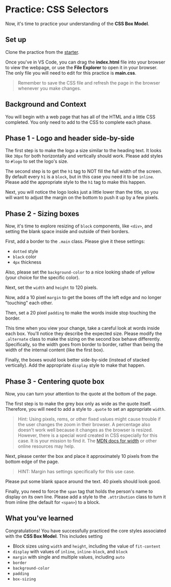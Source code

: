 # Practice: CSS Selectors

Now, it's time to practice your understanding of the **CSS Box Model**.

## Set up

Clone the practice from the [starter].

Once you've in VS Code, you can drag the __index.html__ file into your browser
to view the webpage, or use the **File Explorer** to open it in your browser.
The only file you will need to edit for this practice is __main.css__.

> Remember to save the CSS file and refresh the page in the browser whenever you
> make changes.

## Background and Context

You will begin with a web page that has all of the HTML and a little CSS
completed. You only need to add to the CSS to complete each phase.

## Phase 1 - Logo and header side-by-side

The first step is to make the logo a size similar to the heading text. It looks
like `30px` for both horizontally and vertically should work. Please add styles
to `#logo` to set the logo's size.

The second step is to get the `h1` tag to NOT fill the full width of the screen.
By default every `h1` is a `block`, but in this case you need it to be `inline`.
Please add the appropriate style to the `h1` tag to make this happen.

Next, you will notice the logo looks just a little lower than the title, so you
will want to adjust the margin on the bottom to push it up by a few pixels.

## Phase 2 - Sizing boxes

Now, it's time to explore resizing of `block` components, like `<div>`, and
setting the blank space inside and outside of their borders.

First, add a border to the `.main` class. Please give it these settings:

* `dotted` style
* `black` color
* `4px` thickness

Also, please set the `background-color` to a nice looking shade of yellow (your
choice for the specific color).

Next, set the `width` and `height` to 120 pixels.

Now, add a 10 pixel `margin` to get the boxes off the left edge and no longer
"touching" each other.

Then, set a 20 pixel `padding` to make the words inside stop touching the
border.

This time when you view your change, take a careful look at words inside each
box. You'll notice they describe the expected size. Please modify the
`.alternate` class to make the sizing on the second box behave differently.
Specifically, so the width goes from border to border, rather than being the
width of the internal content (like the first box).

Finally, the boxes would look better side-by-side (instead of stacked
vertically). Add the appropriate `display` style to make that happen.

## Phase 3 - Centering quote box

Now, you can turn your attention to the quote at the bottom of the page.

The first step is to make the grey box only as wide as the quote itself.
Therefore, you will need to add a style to `.quote` to set an appropriate
`width`.

> Hint: Using pixels, rems, or other fixed values might cause trouble if the
> user changes the zoom in their browser. A percentage also doesn't work well
> because it changes as the browser is resized. However, there is a special
> word created in CSS especially for this case. It is your mission to find it.
> The [MDN docs for width] or other online resources may help.

Next, please center the box and place it approximately 10 pixels from the bottom
edge of the page.

> HINT: Margin has settings specifically for this use case.

Please put some blank space around the text. 40 pixels should look good.

Finally, you need to force the `span` tag that holds the person's name to display
on its own line. Please add a style to the `.attribution` class to turn it from
inline (the default for `<span>`) to a block.

## What you've learned

Congratulations! You have successfully practiced the core styles associated
with the **CSS Box Model**. This includes setting

* Block sizes using `width` and `height`, including the value of `fit-content`
* `display` with values of `inline`, `inline-block`, and `block`
* `margin` with single and multiple values, including `auto`
* `border`
* `background-color`
* `padding`
* `box-sizing`

[starter]: https://github.com/appacademy/practice-for-week-07-css-box-model
[MDN docs for width]: https://developer.mozilla.org/en-US/docs/Web/CSS/width